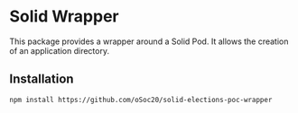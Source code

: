 # Solid Wrapper
This package provides a wrapper around a Solid Pod. It allows the creation of an application directory.


## Installation
```
npm install https://github.com/oSoc20/solid-elections-poc-wrapper
```

